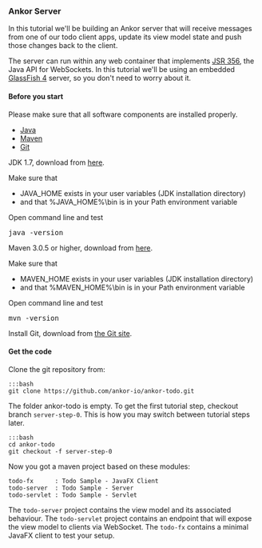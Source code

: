 ### Ankor Server

In this tutorial we'll be building an Ankor server that will receive messages from one of our
todo client apps, update its view model state and push those changes back to the client.

The server can run within any web container that implements [JSR 356][1], the Java API for WebSockets.
In this tutorial we'll be using an embedded [GlassFish 4][2] server, so you don't need to worry about it.

#### Before you start

Please make sure that all software components are installed properly.

<div class="tabbable ">
    <ul class="nav nav-tabs">
        <li class="active"><a href="#tab1" data-toggle="tab">Java</a></li>
        <li><a href="#tab2" data-toggle="tab">Maven</a></li>
        <li><a href="#tab3" data-toggle="tab">Git</a></li>
    </ul>
    <div class="tab-content">
        <div class="tab-pane active" id="tab1">
            <p>JDK 1.7, download from <a href="http://www.oracle.com/technetwork/java/javase/downloads/index.html">here</a>.</p>
            <p>Make sure that<p></p>
            <ul>
                <li>JAVA_HOME exists in your user variables (JDK installation directory)</li>
                <li>and that %JAVA_HOME%\bin is in your Path environment variable</li>
            </ul>
            <p>Open command line and test</p>
            <pre>java -version</pre>
        </div>
        <div class="tab-pane" id="tab2">
            <p>Maven 3.0.5 or higher, download from <a href="http://maven.apache.org/download.cgi">here</a>.</p>
            <p>Make sure that<p></p>
            <ul>
                <li>MAVEN_HOME exists in your user variables (JDK installation directory)</li>
                <li>and that %MAVEN_HOME%\bin is in your Path environment variable</li>
            </ul>
            <p>Open command line and test</p>
            <pre>mvn -version</pre>
        </div>
        <div class="tab-pane" id="tab3">
            <p>Install Git, download from <a href="http://git-scm.com/download">the Git site</a>.</p>
        </div>
    </div>
</div>

#### Get the code

Clone the git repository from:

    :::bash
    git clone https://github.com/ankor-io/ankor-todo.git

The folder ankor-todo is empty. To get the first tutorial step, checkout branch `server-step-0`.
This is how you may switch between tutorial steps later.

    :::bash
    cd ankor-todo
    git checkout -f server-step-0

Now you got a maven project based on these modules:

    todo-fx      : Todo Sample - JavaFX Client
    todo-server  : Todo Sample - Server
    todo-servlet : Todo Sample - Servlet

The `todo-server` project contains the view model and its associated behaviour.
The `todo-servlet` project contains an endpoint that will expose the view model to clients via WebSocket.
The `todo-fx` contains a minimal JavaFX client to test your setup.

[1]: http://www.oracle.com/technetwork/articles/java/jsr356-1937161.html
[2]: https://glassfish.java.net/

